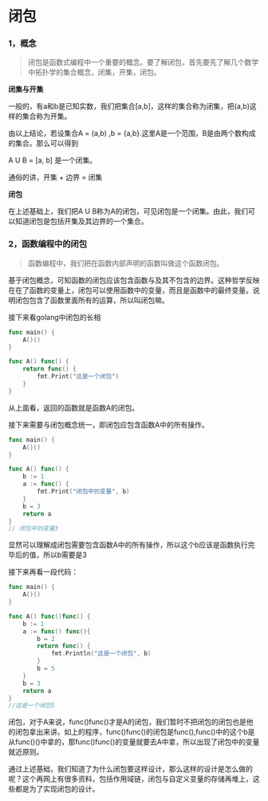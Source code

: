# 闭包

### 1，概念

> 闭包是函数式编程中一个重要的概念。要了解闭包，首先要先了解几个数学中拓扑学的集合概念，闭集，开集，闭包。

**闭集与开集**

一般的，有a和b是已知实数，我们把集合[a,b]，这样的集合称为闭集，把(a,b)这样的集合称为开集。

由以上结论，若设集合A = (a,b) ,b = {a,b}.这里A是一个范围，B是由两个数构成的集合。那么可以得到

A U B = [a, b] 是一个闭集。

通俗的讲，开集 + 边界 = 闭集

**闭包**

在上述基础上，我们把A U B称为A的闭包，可见闭包是一个闭集。由此，我们可以知道闭包是包括开集及其边界的一个集合。

### 2，函数编程中的闭包

> 函数编程中，我们把在函数内部声明的函数叫做这个函数闭包。

基于闭包概念，可知函数的闭包应该包含函数与及其不包含的边界。这种哲学反映在在了函数的变量上，闭包可以使用函数中的变量，而且是函数中的最终变量。说明闭包包含了函数里面所有的运算，所以叫闭包嘛。

接下来看golang中闭包的长相

```go
func main() {
	A()()
}

func A() func() {
	return func() {
		fmt.Print("这是一个闭包")
	}
}
```

从上面看，返回的函数就是函数A的闭包。

接下来需要与闭包概念统一，即闭包应包含函数A中的所有操作。

```go
func main() {
	A()()
}

func A() func() {
	b := 1
	a := func() {
		fmt.Print("闭包中的变量", b)
	}
	b = 3
	return a 
}
// 闭包中的变量3
```

显然可以理解成闭包需要包含函数A中的所有操作，所以这个b应该是函数执行完毕后的值，所以b需要是3

接下来再看一段代码：

```go
func main() {
	A()()
}

func A() func()func() {
	b := 1
	a := func() func(){
        b = 2
		return func() {
			fmt.Println("这是一个闭包", b)
		}
        b = 5
	}
	b = 3
	return a
}
//这是一个闭包5
```

闭包，对于A来说，func()func()才是A的闭包，我们暂时不把闭包的闭包也是他的闭包拿出来讲。如上的程序，func()func()的闭包是func(),func()中的这个b是从func()()中拿的，那func()func()的变量就要去A中拿，所以出现了闭包中的变量就近原则。

通过上述基础，我们知道了为什么闭包要这样设计，那么这样的设计是怎么做的呢？这个再网上有很多资料，包括作用域链，闭包与自定义变量的存储再堆上，这些都是为了实现闭包的设计。